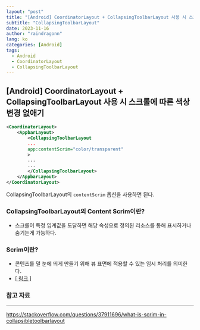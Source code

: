 ```yaml
---
layout: "post"
title: "[Android] CoordinatorLayout + CollapsingToolbarLayout 사용 시 스크롤에 따른 색상 변경 없애기"
subtitle: "CollapsingToolbarLayout"
date: 2023-11-16
author: "raindragonn"
lang: ko
categories: [Android]
tags:
  - Android
  - CoordinatorLayout
  - CollapsingToolbarLayout
---
```


## [Android] CoordinatorLayout + CollapsingToolbarLayout 사용 시 스크롤에 따른 색상 변경 없애기

```xml
<CoordinatorLayout>
	<AppbarLayout>
		<CollapsingToolbarLayout
		...
		app:contentScrim="color/transparent"
		>
		...
		...
		</CollapsingToolbarLayout>
	</AppbarLayout>	
</CoordinatorLayout>
```

CollapsingToolbarLayout의 `contentScrim` 옵션을 사용하면 된다.

### CollapsingToolbarLayout의 Content Scrim이란?

- 스크롤이 특정 임계값을 도달하면 해당 속성으로 정의된 리소스를 통해 표시하거나 숨기는게 가능하다.

### Scrim이란?

- 콘텐츠를 덜 눈에 띄게 만들기 위해 뷰 표면에 적용할 수 있는 임시 처리를 의미한다.
- [[ 링크 ]](https://m2.material.io/design/environment/surfaces.html#attributes)

### 참고 자료

---

https://stackoverflow.com/questions/37911696/what-is-scrim-in-collapsibletoolbarlayout